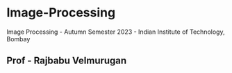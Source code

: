 # Image-Processing
Image Processing - Autumn Semester 2023 - Indian Institute of Technology, Bombay
## Prof - Rajbabu Velmurugan
